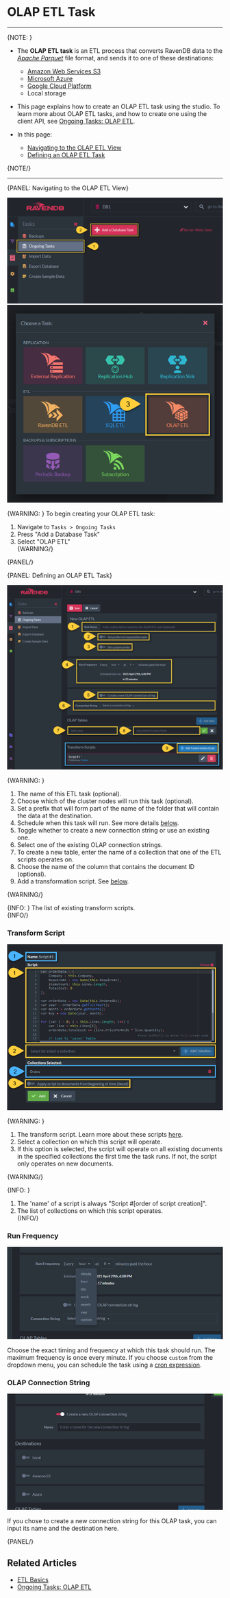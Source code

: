 ﻿# OLAP ETL Task
---

{NOTE: }

* The **OLAP ETL task** is an ETL process that converts RavenDB data to the 
[_Apache Parquet_](https://parquet.apache.org/documentation/latest/) file format, and sends 
it to one of these destinations:  
  * [Amazon Web Services S3](https://aws.amazon.com/s3/)  
  * [Microsoft Azure](https://azure.microsoft.com/)  
  * [Google Cloud Platform](https://cloud.google.com/)  
  * Local storage  

* This page explains how to create an OLAP ETL task using the studio. To 
learn more about OLAP ETL tasks, and how to create one using the client API, 
see [Ongoing Tasks: OLAP ETL](../../../../server/ongoing-tasks/etl/olap).

* In this page:  
  * [Navigating to the OLAP ETL View](../../../../studio/database/tasks/ongoing-tasks/olap-etl-task#navigating-to-the-olap-etl-view)
  * [Defining an OLAP ETL Task](../../../../studio/database/tasks/ongoing-tasks/olap-etl-task#defining-an-olap-etl-task)

{NOTE/}

---

{PANEL: Navigating to the OLAP ETL View}

![](images/olap-etl-0.png)
![](images/olap-etl-1.png)

{WARNING: }
To begin creating your OLAP ETL task:  

1. Navigate to `Tasks > Ongoing Tasks`  
2. Press "Add a Database Task"  
3. Select "OLAP ETL"  
{WARNING/}

{PANEL/}

{PANEL: Defining an OLAP ETL Task}

![](images/olap-etl-5.png)

{WARNING: }

1. The name of this ETL task (optional).  
2. Choose which of the cluster nodes will run this task (optional).  
3. Set a prefix that will form part of the name of the folder that will contain the data at 
the destination.  
4. Schedule when this task will run. See more details [below](../../../../studio/database/tasks/ongoing-tasks/olap-etl-task#run-frequency).  
5. Toggle whether to create a new connection string or use an existing one.  
6. Select one of the existing OLAP connection strings.  
7. To create a new table, enter the name of a collection that one of the ETL scripts 
operates on.  
8. Choose the name of the column that contains the document ID (optional).  
9. Add a transformation script. See [below](../../../../studio/database/tasks/ongoing-tasks/olap-etl-task#transform-script).  

{WARNING/}

{INFO: }
The list of existing transform scripts.  
{INFO/}

### Transform Script

![](images/olap-etl-6.png)

{WARNING: }

1. The transform script. Learn more about these scripts [here](../../../../server/ongoing-tasks/etl/raven).  
2. Select a collection on which this script will operate.  
3. If this option is selected, the script will operate on all existing documents in 
the specified collections the first time the task runs. If not, the script only 
operates on new documents.  

{WARNING/}

{INFO: }

1. The 'name' of a script is always "Script #[order of script creation]".  
2. The list of collections on which this script operates.  
{INFO/}

### Run Frequency

![](images/olap-etl-3.png)

Choose the exact timing and frequency at which this task should run. The maximum 
frequency is once every minute. If you choose `custom` from the dropdown menu, you can 
schedule the task using a [cron expression](https://docs.oracle.com/cd/E12058_01/doc/doc.1014/e12030/cron_expressions.htm).  

### OLAP Connection String

![](images/olap-etl-4.png)

If you chose to create a new connection string for this OLAP task, you can input 
its name and the destination here.  

{PANEL/}

## Related Articles

- [ETL Basics](../../../../server/ongoing-tasks/etl/raven)  
- [Ongoing Tasks: OLAP ETL](../../../../server/ongoing-tasks/etl/olap)  
